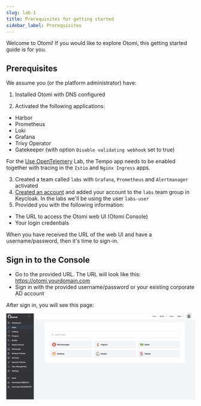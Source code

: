 ```yaml
---
slug: lab-1
title: Prerequisites for getting started
sidebar_label: Prerequisites
---
```


Welcome to Otomi! If you would like to explore Otomi, this getting started guide is for you.

## Prerequisites

We assume you (or the platform administrator) have:

1. Installed Otomi with DNS configured

2. Activated the following applications:

- Harbor
- Prometheus
- Loki
- Grafana
- Trivy Operator
- Gatekeeper (with option `Disable validating webhook` set to true)

For the [Use OpenTelemery](lab-27.md) Lab, the Tempo app needs to be enabled together with tracing in the `Istio` and `Nginx Ingress` apps.

3. Created a team called `labs` with `Grafana`, `Prometheus` and `Alertmanager` activated
4. [Created an account](/docs/apps/keycloak#create-a-user-in-keycloak) and added your account to the `labs` team group in Keycloak. In the labs we'll be using the user `labs-user`
5. Provided you with the following information:

- The URL to access the Otomi web UI (Otomi Console)
- Your login credentials

When you have received the URL of the web UI and have a username/password, then it's time to sign-in.

## Sign in to the Console

- Go to the provided URL. The URL will look like this: https://otomi.yourdomain.com
- Sign in with the provided username/password or your existing corporate AD account

After sign in, you will see this page:

![Team apps](../../img/team-apps.png)